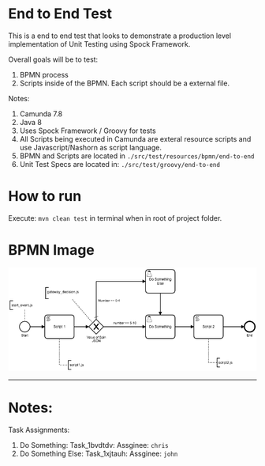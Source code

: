 # End to End Test

This is a end to end test that looks to demonstrate a production level implementation of Unit Testing using Spock Framework.

Overall goals will be to test:

1. BPMN process 
1. Scripts inside of the BPMN. Each script should be a external file.


Notes:

1. Camunda 7.8
1. Java 8
1. Uses Spock Framework / Groovy for tests
1. All Scripts being executed in Camunda are exteral resource scripts and use Javascript/Nashorn as script language.
1. BPMN and Scripts are located in `./src/test/resources/bpmn/end-to-end`
1. Unit Test Specs are located in: `./src/test/groovy/end-to-end`

# How to run

Execute: `mvn clean test` in terminal when in root of project folder.


# BPMN Image

![bpmn image](./src/test/resources/bpmn/end-to-end/end-to-end.png)

----

# Notes:

Task Assignments:
1. Do Something: Task_1bvdtdv: Assginee: `chris`
2. Do Something Else: Task_1xjtauh: Assginee: `john`